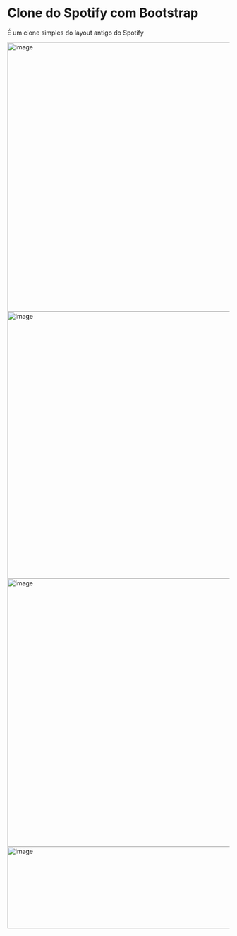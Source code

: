 # Clone do Spotify com Bootstrap

<p>É um clone simples do layout antigo do Spotify </p>
<img width="1360" height="609" alt="image" src="https://github.com/user-attachments/assets/0d8b4d6c-c085-4b7d-accf-75163b346095" />
<img width="1363" height="604" alt="image" src="https://github.com/user-attachments/assets/421e6c2a-1104-4aa8-83a5-fc1766167353" />
<img width="1366" height="607" alt="image" src="https://github.com/user-attachments/assets/f954dc58-6842-4e75-bab5-6ab88925ff7f" />
<img width="1257" height="185" alt="image" src="https://github.com/user-attachments/assets/2aa3a1b4-3b1d-44d1-8c09-a7085e16aec0" />



